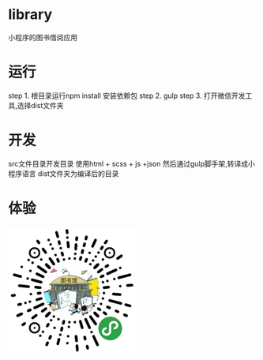 # library
小程序的图书借阅应用
# 运行
step 1. 根目录运行npm install 安装依赖包
step 2. gulp 
step 3. 打开微信开发工具,选择dist文件夹

# 开发
src文件目录开发目录
使用html + scss + js +json 然后通过gulp脚手架,转译成小程序语言
dist文件夹为编译后的目录

# 体验
![image](./src/image/qr.jpg)